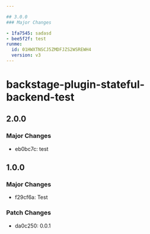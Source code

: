 ```yaml
---

## 3.0.0
### Major Changes

- 1fa7545: sadasd
- bee5f2f: test
runme:
  id: 01HWXTNSCJ5ZMDFJZS2WSREWH4
  version: v3
---
```


# backstage-plugin-stateful-backend-test

## 2.0.0

### Major Changes

- eb0bc7c: test

## 1.0.0

### Major Changes

- f29cf6a: Test

### Patch Changes

- da0c250: 0.0.1
